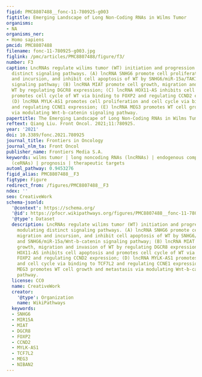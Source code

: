 ```yaml
---
figid: PMC8807488__fonc-11-780925-g003
figtitle: Emerging Landscape of Long Non-Coding RNAs in Wilms Tumor
organisms:
- NA
organisms_ner:
- Homo sapiens
pmcid: PMC8807488
filename: fonc-11-780925-g003.jpg
figlink: /pmc/articles/PMC8807488/figure/f3/
number: F3
caption: LncRNAs regulate wilims tumor (WT) initiation and progression through modulating
  distinct signaling pathways. (A) lncRNA SNHG6 promote cell proliferation, migration
  and incursion, and inhibit cell apoptosis of WT by SNHG6/miR-15a/TAK1-JNK and SNHG6/miR-15a/Wnt-b-catenin
  signaling pathway; (B) lncRNA MIAT promote cell growth, migration and invasion of
  WT by regulating DGCR8 expression; (C) lncRNA HOX11-AS inhibits cell apoptosis and
  promotes cell cycle of WT via binding to FOXP2 and regulating CCND2 expression;
  (D) lncRNA MYLK-AS1 promotes cell proliferation and cell cycle via binding to TCF7L2
  and regulating CCNE1 expression; (E) lncRNA MEG3 promotes WT cell growth and metastasis
  via modulating Wnt-b-catenin signaling pathway.
papertitle: The Emerging Landscape of Long Non-Coding RNAs in Wilms Tumor.
reftext: Qiang Liu. Front Oncol. 2021;11:780925.
year: '2021'
doi: 10.3389/fonc.2021.780925
journal_title: Frontiers in Oncology
journal_nlm_ta: Front Oncol
publisher_name: Frontiers Media S.A.
keywords: wilms tumor | long noncoding RNAs (lncRNAs) | endogenous competing RNAs
  (ceRNAs) | prognosis | therapeutic targets
automl_pathway: 0.9453276
figid_alias: PMC8807488__F3
figtype: Figure
redirect_from: /figures/PMC8807488__F3
ndex: ''
seo: CreativeWork
schema-jsonld:
  '@context': https://schema.org/
  '@id': https://pfocr.wikipathways.org/figures/PMC8807488__fonc-11-780925-g003.html
  '@type': Dataset
  description: LncRNAs regulate wilims tumor (WT) initiation and progression through
    modulating distinct signaling pathways. (A) lncRNA SNHG6 promote cell proliferation,
    migration and incursion, and inhibit cell apoptosis of WT by SNHG6/miR-15a/TAK1-JNK
    and SNHG6/miR-15a/Wnt-b-catenin signaling pathway; (B) lncRNA MIAT promote cell
    growth, migration and invasion of WT by regulating DGCR8 expression; (C) lncRNA
    HOX11-AS inhibits cell apoptosis and promotes cell cycle of WT via binding to
    FOXP2 and regulating CCND2 expression; (D) lncRNA MYLK-AS1 promotes cell proliferation
    and cell cycle via binding to TCF7L2 and regulating CCNE1 expression; (E) lncRNA
    MEG3 promotes WT cell growth and metastasis via modulating Wnt-b-catenin signaling
    pathway.
  license: CC0
  name: CreativeWork
  creator:
    '@type': Organization
    name: WikiPathways
  keywords:
  - SNHG6
  - MIR15A
  - MIAT
  - DGCR8
  - FOXP2
  - CCND2
  - MYLK-AS1
  - TCF7L2
  - MEG3
  - NIBAN2
---
```

